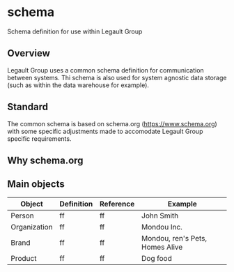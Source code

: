 
# schema
Schema definition for use within Legault Group

## Overview
Legault Group uses a common schema definition for communication between systems. Thi schema is also used for system agnostic data storage (such as within the data warehouse for example). 

## Standard
The common schema is based on schema.org (https://www.schema.org) with some specific adjustments made to accomodate Legault Group specific requirements. 

## Why schema.org

## Main objects
|Object | Definition | Reference | Example | 
|-------| ----------- | ---------------- | ------------| 
| Person | ff| ff | John Smith |
| Organization | ff | ff | Mondou Inc. | 
| Brand | ff | ff | Mondou, ren's Pets, Homes Alive | 
| Product | ff | ff | Dog food |






